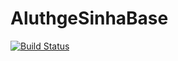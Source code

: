 # AluthgeSinhaBase

[![Build Status](https://travis-ci.com/dilumaluthge/AluthgeSinhaBase.jl.svg?branch=master)](https://travis-ci.com/dilumaluthge/AluthgeSinhaBase.jl)

